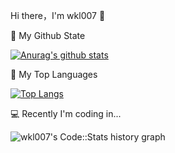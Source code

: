 Hi there，I'm wkl007 👋

🌈 My Github State

[![Anurag's github stats](https://github-readme-stats.vercel.app/api?username=wkl007&show_icons=true)](https://github.com/anuraghazra/github-readme-stats)

🎉 My Top Languages

[![Top Langs](https://github-readme-stats.vercel.app/api/top-langs/?username=wkl007&show_icons=true)](https://github.com/anuraghazra/github-readme-stats)

💻 Recently I'm coding in...

![wkl007's Code::Stats history graph](https://codestats-readme.wegfan.cn/history-graph/wkl007)

